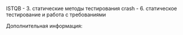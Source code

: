 ISTQB - 3. статические методы тестирования
crash - 6.  статическое тестирование и работа с требованиями



Дополнительная информация: